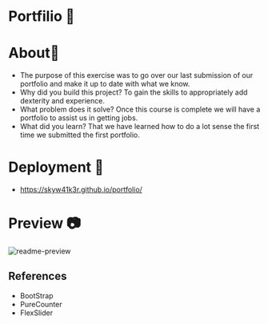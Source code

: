 # Portfilio 📁

# About📃

- The purpose of this exercise was to go over our last submission of our portfolio and make it up to date with what we know. 
- Why did you build this project? To gain the skills to appropriately add dexterity and experience. 
- What problem does it solve? Once this course is complete we will have a portfolio to assist us in getting jobs.
- What did you learn? That we have learned how to do a lot sense the first time we submitted the first portfolio. 


# Deployment 🚀
- https://skyw41k3r.github.io/portfolio/


# Preview 📷
![readme-preview](https://user-images.githubusercontent.com/100745702/180619802-831cc783-8332-40be-9b27-2c9198004e24.png)


## References 
- BootStrap
- PureCounter
- FlexSlider


